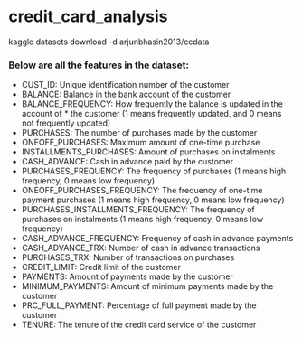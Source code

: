 # credit_card_analysis

kaggle datasets download -d arjunbhasin2013/ccdata

### Below are all the features in the dataset:

* CUST_ID: Unique identification number of the customer
* BALANCE: Balance in the bank account of the customer
* BALANCE_FREQUENCY: How frequently the balance is updated in the account of * the customer (1 means frequently updated, and 0 means not frequently updated)
* PURCHASES: The number of purchases made by the customer
* ONEOFF_PURCHASES: Maximum amount of one-time purchase
* INSTALLMENTS_PURCHASES: Amount of purchases on instalments
* CASH_ADVANCE: Cash in advance paid by the customer
* PURCHASES_FREQUENCY: The frequency of purchases (1 means high frequency, 0 means low frequency)
* ONEOFF_PURCHASES_FREQUENCY: The frequency of one-time payment purchases (1 means high frequency, 0 means low frequency)
* PURCHASES_INSTALLMENTS_FREQUENCY: The frequency of purchases on instalments (1 means high frequency, 0 means low frequency)
* CASH_ADVANCE_FREQUENCY: Frequency of cash in advance payments
* CASH_ADVANCE_TRX: Number of cash in advance transactions
* PURCHASES_TRX: Number of transactions on purchases
* CREDIT_LIMIT: Credit limit of the customer
* PAYMENTS: Amount of payments made by the customer
* MINIMUM_PAYMENTS: Amount of minimum payments made by the customer
* PRC_FULL_PAYMENT: Percentage of full payment made by the customer
* TENURE: The tenure of the credit card service of the customer

